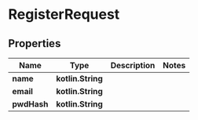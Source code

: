 
# RegisterRequest

## Properties
| Name | Type | Description | Notes |
| ------------ | ------------- | ------------- | ------------- |
| **name** | **kotlin.String** |  |  |
| **email** | **kotlin.String** |  |  |
| **pwdHash** | **kotlin.String** |  |  |



